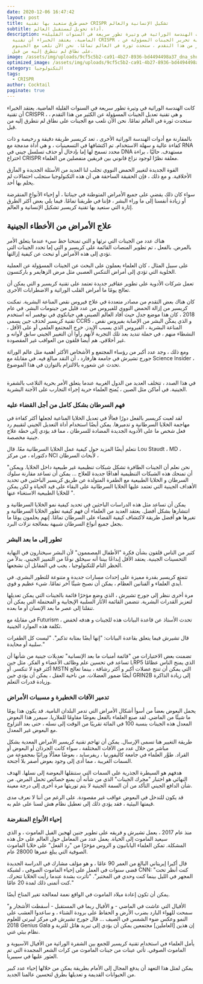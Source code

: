 ```yaml
---
date: 2020-12-06 16:47:42
layout: post
title: خمس طرق ستعيد بها تقنية CRISPR تشكيل الإنسانية والعالم
subtitle: أداة تحويل لمستقبل العالم.
description: =كانت الهندسة الوراثية في وتيرة تطور سريعة في السنوات القليلة
  الماضية. يعتقد الخبراء أن تقنية CRISPR ، وهي تقنية تحرير الجينات المسؤولة عن
  الكثير من هذا التقدم ، ستحدث ثورة في العالم تمامًا. نحن الآن نلعب مع الجينوم
  على نطاق لم نتطرق إليه من قبل.
image: /assets/img/uploads/9cf5c5b2-ca91-4b27-8936-bd4494498a37_dna_shutterstock_388765222.jpg
optimized_image: /assets/img/uploads/9cf5c5b2-ca91-4b27-8936-bd4494498a37_dna_shutterstock_388765222.jpg
category: التكنولوجيا
tags:
  - CRISPR
author: Cocktail
paginate: true
---
```

كانت الهندسة الوراثية في وتيرة تطور سريعة في السنوات القليلة الماضية. يعتقد الخبراء أن تقنية CRISPR ، و هي تقنية تعديل الجينات المسؤولة عن الكثير من هذا التقدم ، ستحدث ثورة في العالم تمامًا. نحن الآن نلعب مع الجينات على نطاق لم نتطرق إليه من قبل.

بالمقارنة مع أدوات الهندسة الوراثية الأخرى ، تعد كريسبر طريقة دقيقة و رخيصة و ذات كفاءة عالية و سهلة الاستخدام. تم اكتشافها في التسعينيات ، و هي أداة مدمجة مع RNA محدد تسمح لها إما بإدخال أو حذف تسلسل جيني في DNA مستهدف. حاليًا ، براءة اختراع CRISPR معلقة نظرًا لوجود نزاع قانوني بين فريقين منفصلين من العلماء.

القوة الجديدة لتغيير الحمض النووي تجلب لنا العديد من الأسئلة الجديدة و المآزق الأخلاقية. و مع ذلك ، فإن الحقيقة الساحقة هي أن هذه التكنولوجيا ستجلب احتمالات لم يحلم بها أحد.

سواء كان ذلك يقضي على جميع الأمراض المتوطنة في جيناتنا ، أو إحياء الأنواع المنقرضة أو زيادة أنفسنا إلى ما وراء البشر ، فإننا في طريقنا تمامًا. فيما يلي بعض أكثر الطرق إثارة التي ستعيد بها تقنية كريسبر تشكيل الإنسانية و العالم.

## علاج الأمراض من الأخطاء الجينية 

هناك عدد من الجينات التي نرثها و التي تمنحنا حظ سيء عندما يتعلق الأمر بالمرض. بالفعل ، تم تطوير المنصات القائمة على كريسبر و التي إما تحدد الجينات التي تؤدي إلى هذه الأمراض أو تبحث عن كيفية إزالتها.

على سبيل المثال ، كان العلماء يعملون على البحث عن الجينات المسؤولة عن العملية الخلوية التي تؤدي إلى أمراض التنكس العصبي مثل مرض الزهايمر و باركنسون.

تعمل شركات الأدوية على تطوير عقاقير جديدة تعتمد على تقنية كريسبر و التي يمكن أن تعالج يومًا ما أمراض القلب الوراثية و الاضطرابات الأخرى.

كان هناك بعض التقدم من مصادر متعددة في علاج فيروس نقص المناعة البشرية. تمكنت كريسبر من إزالة الحمض النووي للفيروس من عدد قليل من جينومات البشر. في عام 2018 ، كان هذا موضع جدل حيث أفاد العالم الصيني هي جيانكوي في نوفمبر أنه استخدم تقنية كريسبر لحذف جين يسمى CCR5 ، و الذي يمكّن البشر من الإصابة بفيروس نقص المناعة البشرية ، الفيروس الذي يسبب الإيدز. خرج المجتمع العلمي أو على الأقل ، النشطاء منهم ، في حملة تنديد بعد تلك التجربة لأنهم رأوا أن التغيير الجيني سابق لأوانه و غير أخلاقي. هم أيضا قلقون من العواقب غير المقصودة.

ومع ذلك ، وجد عدد أكبر من رؤساء المجتمع و الأشخاص الأكثر أهمية مثل عالم الوراثة جورج تشيرش في جامعة هارفارد ، أن النقد مبالغ فيه. في مقابلة مع Science Insider ، تحدث عن شعوره بالالتزام بالتوازن في هذا الموضوع.

\
في هذا الصدد ، تتخلف العديد من الدول الغربية عندما يتعلق الأمر بحرية التلاعب بالشفرة الجينية. في أماكن مثل الصين ، يُمنح العلماء حرية إجراء التجارب على الأجنة البشرية.

### فهم السرطان بشكل كامل من أجل القضاء عليه

لقد لعبت كريسبر بالفعل دورًا فعالًا في تعديل الخلايا المناعية لجعلها أكثر كفاءة في مهاجمة الخلايا السرطانية و تدميرها. يمكن أيضًا استخدام أداة التعديل الجيني لتقييم رد فعل شخص ما على الأدوية الجديدة المضادة للسرطان ، مما قد يؤدي إلى خطة علاج جينية مخصصة.

نتعلم أيضًا المزيد حول كيفية عمل الخلايا السرطانية معًا. قال Lou Staudt ، MD ، دكتوراه ، من مركز NCI لأبحاث السرطان ،

"نحن نعلم أن الجينات الطافرة تشكل شبكات تنظيمية غير طبيعية داخل الخلايا. ويمكن أن تمنحك هذه الشبكات التنظيمية أهدافًا جديدة للعلاج ... يمكن أن تساعد مقارنة سلوك السرطان و الخلايا الطبيعية مع الطفرة المتولدة عن طريق كريسبر الباحثين في تحديد الأهداف الجينية التي تعتمد عليها الخلايا السرطانية على البقاء على قيد الحياة و لكن يمكن للخلايا الطبيعية الاستغناء عنها ".

يمكن أن تساعد مثل هذه الدراسات الباحثين في تحديد كيفية نمو الخلايا السرطانية و انتشارها بشكل أفضل. يعتقد العديد من العلماء أن فهم كيفية تطور الخلايا السرطانية و تغيرها هو أفضل طريقة لاكتشاف كيفية القضاء على السرطان تمامًا. إنهم يحلمون يومًا ما بجعل جميع أنواع السرطان شبيهة بمعالجة نزلات البرد.

### تطور إلى ما بعد البشر 

كثير من الناس قلقون بشأن فكرة "الأطفال المصممون" لأن البشر سيختارون في النهاية التحسينات الجينية. يعتقد الأقل إبداعًا بيننا أنه سيخلق نوعًا من التمييز الجيني. بدلاً من الحظر التام للتكنولوجيا  ، يجب في المقابل أن نشجعها.

تتمتع كريسبر بقدرة مميزة على إحداث مسارات جديدة و متنوعة للتطور البشري. في أيدي العلماء و الفنانين العظام ، يمكن أن نصبح شيئًا آخر تمامًا. شيء عظيم و قوي.

مرة أخرى ننظر إلى جورج تشيرش ، الذي وضع مؤخرًا قائمة بالجينات التي يمكن تعديلها لتعزيز القدرات البشرية. تتضمن القائمة الآثار السلبية الإيجابية و المحتملة التي يمكن أن تنقلنا إلى عصر ما بعد الإنسان أو ما بعده.

في مقابلة مع Futurism ، تحدث الأستاذ عن قاعدة البيانات هذه للجينات و هدفه لخفض تكلفة هذه الموارد الجينية.

قال تشيرش فيما يتعلق بقاعدة البيانات: "إنها أيضًا بمثابة تذكير". "ليست كل الطفرات سلبية أو محايدة."

تضمنت بعض الاختيارات من "قائمة أمنيات ما بعد الإنسانية" تعديلات جينية من شأنها أن تساعد في تحسين علم وظائف الأعضاء و الفكر. مثل جين LRP5 الذي يمنح الناس عظامًا أكثر قوة لا تنكسر. أو MSTN التي يمكن أن تنتج عضلات أكبر و أكثر رشاقة ، بينما تعالج أيضًا ضمور العضلات. من ناحية العقل ، يمكن أن يؤدي جين GRIN2B إلى زيادة الذاكرة وزيادة قدرات التعلم.

### تدمير الآفات الخطيرة و مسببات الأمراض 

يحمل البعوض بعضاً من أسوأ أشكال الأمراض التي تدمر البلدان النامية. قد يكون هذا يومًا ما شيئًا من الماضي. لقد صنع العلماء بالفعل بعوضًا مقاومًا للملاريا. سيمرر هذا البعوض المعدل هذه الجينات بنسبة 100 في المائة تقريبًا من الوقت إلى نسله ، حتى بعد التزاوج مع البعوض غير المعدل.

طريقة التغيير هنا تسمى الإرسال. يمكن أن تهاجم تقنية كريسبر الأمراض المعدية بشكل مباشر من خلال عدد من الآفات المختلفة ، سواء كانت الجرذان أو البعوض أو القراد. طوَّر العلماء في جامعة كاليفورنيا ، ريفرسايد ، بعوضًا معدَّلًا وراثيًا بمجموعة من السمات الغريبة ، مما أدى إلى وجود بعوض أصفر بلا أجنحة.

هدفهم هو السيطرة الجذرية على السمات التي ستنقلها البعوضة إلى نسلها. الهدف النهائي هو اختبار "محرك الجينات" الذي من شأنه أن يمنع خصائص تحمل المرض. من شأن الدافع الجيني التأكد من أن السمة الجينية لا يتم توريثها مرة أخرى إلى درجة معينة.

قد يكون للتدخل في البعوض عواقب غير مقصودة. على الرغم من أننا لا نعرف مدى قيمتها البيئية ، فقد يؤدي ذلك إلى تعطيل نظام هش لسنا على علم به.

### إحياء الأنواع المنقرضة

منذ عام 2017 ، يعمل تشيرش و فريقه على تطوير جنين لهجين الفيل الماموث ، و الذي سيعيد الماموث إلى الحياة. يعمل عدد من المعامل حول العالم على حل هذه المشكلة. تمكن العلماء اليابانيون و الروس مؤخرًا من "رد الفعل" على خلايا الماموث الصوفية التي يبلغ عمرها 28000 عام.

قال أكيرا إيريتاني البالغ من العمر 90 عامًا ، و هو مؤلف مشارك في الدراسة الجديدة قضى سنوات في العمل على إحياء الماموث الصوفي ، لشبكة CNN: "كنت أنظر تحت المجهر في الليل بينما كنت وحدي في المختبر". "تأثرت بشدة عندما رأيت الخلايا تتحرك. كنت أتمنى ذلك لمدة 20 عامًا."

يمكن أن تكون إعادة ميلاد الماموث في الواقع نعمة لمعالجة تغير المناخ أيضًا.

"الأفيال التي عاشت في الماضي - و الأفيال ربما في المستقبل - أسقطت الأشجار و سمحت للهواء البارد بضرب الأرض و الحفاظ على برودة الشتاء ، و ساعدوا العشب على النمو وعكس ضوء الشمس في الصيف ... قال جورج تشيرش في مركز ليبرتي للعلوم 2018 Genius Gala إن هذين \[العاملين] مجتمعين يمكن أن يؤدي إلى تبريد هائل للتربة و نظام بيئي غني.

يأمل العلماء في استخدام تقنية كريسبر للجمع بين الشفرة الوراثية من الأفيال الآسيوية و الماموث الصوفي. تأتي عينات من جينات الماموث من كرات الشعر المجمدة التي تم العثور عليها في سيبيريا.

يمكن لمثل هذا التعهد أن يدفع المجال إلى الأمام بطريقة يمكن من خلالها إحياء عدد كبير  من الحيوانات القديمة و تعديلها بطرق لتحسين عالمنا الجديد.